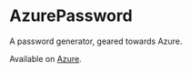 # AzurePassword
A password generator, geared towards Azure.

Available on [Azure](http://http://azurepassword.azurewebsites.net/).

